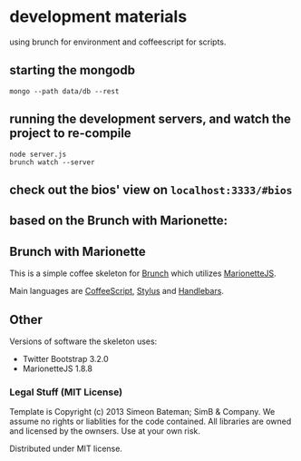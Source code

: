 # development materials
using brunch for environment and coffeescript for scripts.
## starting the mongodb
```
mongo --path data/db --rest
```
## running the development servers, and watch the project to re-compile
```
node server.js
brunch watch --server
```

## check out the bios' view on `localhost:3333/#bios`

## based on the Brunch with Marionette:
## Brunch with Marionette
This is a simple coffee skeleton for [Brunch](http://brunch.io/) which utilizes [MarionetteJS](http://marionettejs.com/).

Main languages are [CoffeeScript](http://coffeescript.org/),
[Stylus](http://learnboost.github.com/stylus/) and
[Handlebars](http://handlebarsjs.com/).

## Other
Versions of software the skeleton uses:

* Twitter Bootstrap 3.2.0
* MarionetteJS 1.8.8

### Legal Stuff (MIT License)
Template is Copyright (c) 2013 Simeon Bateman; SimB & Company.  We assume no rights or liablities for the code contained.  All libraries are owned and licensed by the ownsers.  Use at your own risk.

Distributed under MIT license.
